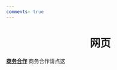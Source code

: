 ```yaml
---
comments: true
---
```


# <center>网页</center>  

**[商务合作]([text](https://sdnuroboticsailab.github.io/commercial/commercial/))** 商务合作请点这
